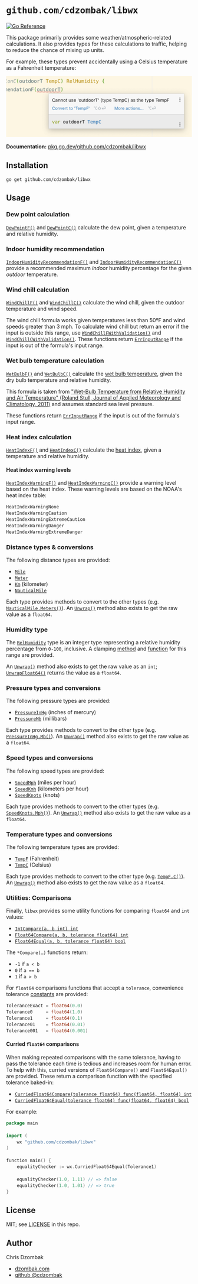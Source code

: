 # `github.com/cdzombak/libwx`

[![Go Reference](https://pkg.go.dev/badge/github.com/cdzombak/libwx.svg)](https://pkg.go.dev/github.com/cdzombak/libwx)

This package primarily provides some weather/atmospheric-related calculations. It also provides types for these calculations to traffic, helping to reduce the chance of mixing up units.

For example, these types prevent accidentally using a Celsius temperature as a Fahrenheit temperature:

![Custom types allow your IDE/build to prevent accidental unit confusion.](_readme/types-prevent-unit-confusion.png)

**Documentation:** [pkg.go.dev/github.com/cdzombak/libwx](https://pkg.go.dev/github.com/cdzombak/libwx)

## Installation

```shell
go get github.com/cdzombak/libwx
```

## Usage

### Dew point calculation

[`DewPointF()`](https://pkg.go.dev/github.com/cdzombak/libwx#DewPointF) and [`DewPointC()`](https://pkg.go.dev/github.com/cdzombak/libwx#DewPointC) calculate the dew point, given a temperature and relative humidity.

### Indoor humidity recommendation

[`IndoorHumidityRecommendationF()`](https://pkg.go.dev/github.com/cdzombak/libwx#IndoorHumidityRecommendationF) and [`IndoorHumidityRecommendationC()`](https://pkg.go.dev/github.com/cdzombak/libwx#IndoorHumidityRecommendationC) provide a recommended maximum *indoor* humidity percentage for the given *outdoor* temperature.

### Wind chill calculation

[`WindChillF()`](https://pkg.go.dev/github.com/cdzombak/libwx#WindChillF) and [`WindChillC()`](https://pkg.go.dev/github.com/cdzombak/libwx#WindChillC) calculate the wind chill, given the outdoor temperature and wind speed.

The wind chill formula works given temperatures less than 50ºF and wind speeds greater than 3 mph. To calculate wind chill but return an error if the input is outside this range, use [`WindChillFWithValidation()`](https://pkg.go.dev/github.com/cdzombak/libwx#WindChillFWithValidation) and [`WindChillCWithValidation()`](https://pkg.go.dev/github.com/cdzombak/libwx#WindChillCWithValidation). These functions return [`ErrInputRange`](https://pkg.go.dev/github.com/cdzombak/libwx#ErrInputRange) if the input is out of the formula's input range.

### Wet bulb temperature calculation

[`WetBulbF()`](https://pkg.go.dev/github.com/cdzombak/libwx#WetBulbF) and [`WetBulbC()`](https://pkg.go.dev/github.com/cdzombak/libwx#WetBulbC) calculate the [wet bulb temperature](https://en.wikipedia.org/wiki/Wet-bulb_temperature), given the dry bulb temperature and relative humidity.

This formula is taken from ["Wet-Bulb Temperature from Relative Humidity and Air Temperature" (Roland Stull, Journal of Applied Meteorology and Climatology, 2011)](https://journals.ametsoc.org/view/journals/apme/50/11/jamc-d-11-0143.1.xml) and assumes standard sea level pressure.

These functions return [`ErrInputRange`](https://pkg.go.dev/github.com/cdzombak/libwx#ErrInputRange) if the input is out of the formula's input range.

### Heat index calculation

[`HeatIndexF()`](https://pkg.go.dev/github.com/cdzombak/libwx#HeatIndexF) and [`HeatIndexC()`](https://pkg.go.dev/github.com/cdzombak/libwx#HeatIndexC) calculate the [heat index](https://en.wikipedia.org/wiki/Heat_index), given a temperature and relative humidity.

#### Heat index warning levels

[`HeatIndexWarningF()`](https://pkg.go.dev/github.com/cdzombak/libwx#HeatIndexWarningF) and [`HeatIndexWarningC()`](https://pkg.go.dev/github.com/cdzombak/libwx#HeatIndexWarningC) provide a warning level based on the heat index. These warning levels are based on the NOAA's heat index table:

```go
HeatIndexWarningNone
HeatIndexWarningCaution
HeatIndexWarningExtremeCaution
HeatIndexWarningDanger
HeatIndexWarningExtremeDanger
```

### Distance types & conversions

The following distance types are provided:

- [`Mile`](https://pkg.go.dev/github.com/cdzombak/libwx#Mile)
- [`Meter`](https://pkg.go.dev/github.com/cdzombak/libwx#Meter)
- [`Km`](https://pkg.go.dev/github.com/cdzombak/libwx#Km) (kilometer)
- [`NauticalMile`](https://pkg.go.dev/github.com/cdzombak/libwx#NauticalMile)

Each type provides methods to convert to the other types (e.g. [`NauticalMile.Meters()`](https://pkg.go.dev/github.com/cdzombak/libwx#NauticalMile.Meters)). An [`Unwrap()`](https://pkg.go.dev/github.com/cdzombak/libwx#NauticalMile.Unwrap) method also exists to get the raw value as a `float64`.

### Humidity type

The [`RelHumidity`](https://pkg.go.dev/github.com/cdzombak/libwx#RelHumidity) type is an integer type representing a relative humidity percentage from `0-100`, inclusive. A clamping [method](https://pkg.go.dev/github.com/cdzombak/libwx#RelHumidity.Clamped) and [function](https://pkg.go.dev/github.com/cdzombak/libwx#ClampedRelHumidity) for this range are provided.

An [`Unwrap()`](https://pkg.go.dev/github.com/cdzombak/libwx#RelHumidity.Unwrap) method also exists to get the raw value as an `int`; [`UnwrapFloat64()`](https://pkg.go.dev/github.com/cdzombak/libwx#RelHumidity.UnwrapFloat64) returns the value as a `float64`.

### Pressure types and conversions

The following pressure types are provided:

- [`PressureInHg`](https://pkg.go.dev/github.com/cdzombak/libwx#PressureInHg) (inches of mercury)
- [`PressureMb`](https://pkg.go.dev/github.com/cdzombak/libwx#PressureMb) (millibars)

Each type provides methods to convert to the other type (e.g. [`PressureInHg.Mb()`](https://pkg.go.dev/github.com/cdzombak/libwx#PressureInHg.Mb)). An [`Unwrap()`](https://pkg.go.dev/github.com/cdzombak/libwx#PressureInHg.Unwrap) method also exists to get the raw value as a `float64`.

### Speed types and conversions

The following speed types are provided:

- [`SpeedMph`](https://pkg.go.dev/github.com/cdzombak/libwx#SpeedMph) (miles per hour)
- [`SpeedKmh`](https://pkg.go.dev/github.com/cdzombak/libwx#SpeedKmh) (kilometers per hour)
- [`SpeedKnots`](https://pkg.go.dev/github.com/cdzombak/libwx#SpeedKnots) (knots)

Each type provides methods to convert to the other types (e.g. [`SpeedKnots.Mph()`](https://pkg.go.dev/github.com/cdzombak/libwx#SpeedKnots.Mph)). An [`Unwrap()`](https://pkg.go.dev/github.com/cdzombak/libwx#SpeedKnots.Unwrap) method also exists to get the raw value as a `float64`.

### Temperature types and conversions

The following temperature types are provided:

- [`TempF`](https://pkg.go.dev/github.com/cdzombak/libwx#TempF) (Fahrenheit)
- [`TempC`](https://pkg.go.dev/github.com/cdzombak/libwx#TempC) (Celsius)

Each type provides methods to convert to the other type (e.g. [`TempF.C()`](https://pkg.go.dev/github.com/cdzombak/libwx#TempF.C)). An [`Unwrap()`](https://pkg.go.dev/github.com/cdzombak/libwx#TempF.Unwrap) method also exists to get the raw value as a `float64`.

### Utilities: Comparisons

Finally, `libwx` provides some utility functions for comparing `float64` and `int` values:

- [`IntCompare(a, b int) int`](https://pkg.go.dev/github.com/cdzombak/libwx#IntCompare)
- [`Float64Compare(a, b, tolerance float64) int`](https://pkg.go.dev/github.com/cdzombak/libwx#Float64Compare)
- [`Float64Equal(a, b, tolerance float64) bool`](https://pkg.go.dev/github.com/cdzombak/libwx#Float64Equal)

The `*Compare(…)` functions return:

- `-1` if `a < b`
- `0` if `a == b`
- `1` if `a > b`

For `float64` comparisons functions that accept a `tolerance`, convenience tolerance [constants](https://pkg.go.dev/github.com/cdzombak/libwx#pkg-constants) are provided:

```go
ToleranceExact = float64(0.0)
Tolerance0     = float64(1.0)
Tolerance1     = float64(0.1)
Tolerance01    = float64(0.01)
Tolerance001   = float64(0.001)
```

#### Curried `float64` comparisons

When making repeated comparisons with the same tolerance, having to pass the tolerance each time is tedious and increases room for human error. To help with this, curried versions of `Float64Compare()` and `Float64Equal()` are provided. These return a comparison function with the specified tolerance baked-in:

- [`CurriedFloat64Compare(tolerance float64) func(float64, float64) int`](https://pkg.go.dev/github.com/cdzombak/libwx#CurriedFloat64Compare)
- [`CurriedFloat64Equal(tolerance float64) func(float64, float64) bool`](https://pkg.go.dev/github.com/cdzombak/libwx#CurriedFloat64Equal)

For example:

```go
package main

import (
	wx "github.com/cdzombak/libwx"
)

function main() {
	equalityChecker := wx.CurriedFloat64Equal(Tolerance1)

	equalityChecker(1.0, 1.11) // => false
	equalityChecker(1.0, 1.01) // => true
}
```

## License

MIT; see [LICENSE](LICENSE) in this repo.

## Author

Chris Dzombak
- [dzombak.com](https://dzombak.com)
- [github @cdzombak](https://github.com/cdzombak)
